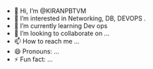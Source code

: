 - 👋 Hi, I’m @KIRANPBTVM
- 👀 I’m interested in Networking, DB, DEVOPS .
- 🌱 I’m currently learning Dev ops
- 💞️ I’m looking to collaborate on ...
- 📫 How to reach me ...
- 😄 Pronouns: ...
- ⚡ Fun fact: ...

<!---
KIRANPBTVM/KIRANPBTVM is a ✨ special ✨ repository because its `README.md` (this file) appears on your GitHub profile.
You can click the Preview link to take a look at your changes.
--->
